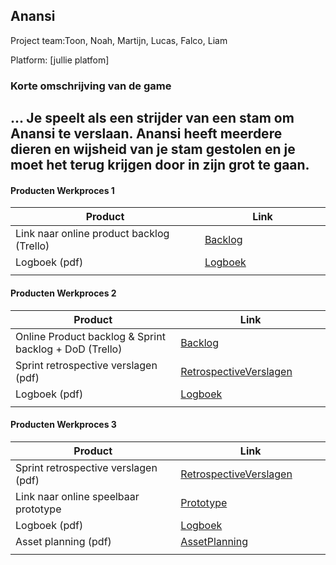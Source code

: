 ## Anansi
Project team:Toon, Noah, Martijn, Lucas, Falco, Liam

Platform:
[jullie platfom]

### Korte omschrijving van de game
...
Je speelt als een strijder van een stam om Anansi te verslaan. Anansi heeft meerdere dieren en wijsheid van je stam gestolen en je moet het terug krijgen door in zijn grot te gaan.
---
#### Producten Werkproces 1
| Product  | Link |
| ------ |  ------ |
| Link naar online product backlog (Trello) | [Backlog]
| Logboek (pdf)                             | [Logboek]
|<img width=500/>|<img width=300/>|
   
#### Producten Werkproces 2
| Product  | Link |
| ------ |  ------ |
| Online Product backlog & Sprint backlog + DoD (Trello)    | [Backlog]
| Sprint retrospective verslagen (pdf)                      | [RetrospectiveVerslagen]
| Logboek (pdf)                                             | [Logboek]
|<img width=500/>|<img width=300/>|
   
#### Producten Werkproces 3
| Product  | Link |
| ------ |  ------ |
| Sprint retrospective verslagen (pdf)  | [RetrospectiveVerslagen]
| Link naar online speelbaar prototype  | [Prototype]
| Logboek (pdf)                         | [Logboek]
| Asset planning (pdf)                  | [AssetPlanning]
|<img width=500/>|<img width=300/>|

   [Backlog]: <https://trello.com/b/qNIGUI29/myths>
   [Logboek]: <https://docs.google.com/spreadsheets/d/1hQ7veYJg9oexPXzo5N9BfvQxB0oubP3gYFh1orqqdNI/edit#gid=1851799535>
   [RetrospectiveVerslagen]: <https://github.com/BerendWeij/agp_inlever_template/blob/master/producten/RetrospectiveVerslagen.pdf>
   [Prototype]: <https://www.mijnmytheprototype.nl>
   [AssetPlanning]: <https://github.com/BerendWeij/agp_inlever_template/blob/master/producten/AssetPlanning.pdf>
   
